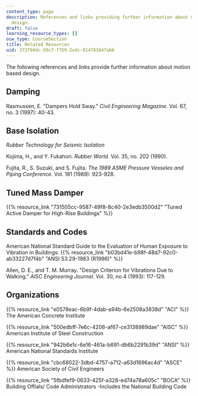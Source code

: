 ```yaml
---
content_type: page
description: References and links providing further information about motion based
  design.
draft: false
learning_resource_types: []
ocw_type: CourseSection
title: Related Resources
uid: 372f04dc-59c7-f759-2adc-814781047ab8
---
```

The following references and links provide further information about motion based design.

## Damping

Rasmussen, E. "Dampers Hold Sway." *Civil Engineering Magazine.* Vol. 67, no. 3 (1997): 40-43.

## Base Isolation

*Rubber Technology for Seismic Isolation*

Kojima, H., and Y. Fukahori. *Rubber World.* Vol. 35, no. 202 (1990).

Fujita, R., S. Suzuki, and S. Fujita. *The 1989 ASME Pressure Vesseles and Piping Conference.* Vol. 181 (1989): 923-928.

## Tuned Mass Damper

{{% resource_link "731505cc-9587-49f8-8c40-2e3edb3500d2" "Tuned Active Damper for High-Rise Buildings" %}}

## Standards and Codes

American National Standard Guide to the Evaluation of Human Exposure to Vibration in Buildings: {{% resource_link "b03bd41e-b98f-48d7-92c0-ab33227d7f4b" "ANSI S3.29-1983 (R1996)" %}} 

Allen, D. E., and T. M. Murray. "Design Criterion for Vibrations Due to Walking." *AISC Engineering Journal.* Vol. 30, no.4 (1993): 117-129.

## Organizations

{{% resource_link "e0578eac-6b9f-4dab-a94b-6e2508a3838d" "ACI" %}} The American Concrete Institute

{{% resource_link "500edbff-7e6c-4206-af67-ce3138989dae" "AISC" %}} American Institute of Steel Construction

{{% resource_link "942b6e1c-6e16-461a-b691-db6b2291b39d" "ANSI" %}} American National Standards Institute

{{% resource_link "cbc68022-3dbd-4757-a712-a63d1696ac4d" "ASCE" %}} American Society of Civil Engineers

{{% resource_link "5fbdfef9-0633-425f-a328-ed74a78a605c" "BOCA" %}} Building Offials/ Code Administrators -Includes the National Building Code